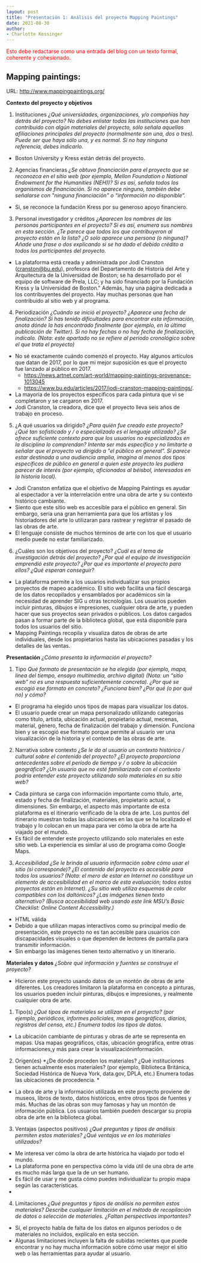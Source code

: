 ```yaml
---
layout: post
title: "Presentación 1: Análisis del proyecto Mapping Paintings"
date: 2021-08-30
author:
- Charlotte Kessinger
---
```


<span style="color:red;">Esto debe redactarse como una entrada del blog con un texto formal, coherente y cohesionado.</span>

## Mapping paintings:
URL: http://www.mappingpaintings.org/

**Contexto del proyecto y objetivos**

1. Instituciones
*¿Qué universidades, organizaciones, y/o compañías hay detrás del proyecto? No debes enlistar todas las instituciones que han contribuido con algún materiales del proyecto, sólo señala aquellas afiliaciones principales del proyecto (normalmente son una, dos o tres). Puede ser que haya sólo una, y es normal. Si no hay ninguna referencia, debes indicarlo.*

* Boston University y Kress están detrás del proyecto.

2. Agencias financieras 
*¿Se obtuvo financiación para el proyecto que se reconozca en el sitio web (por ejemplo, Mellon Foundation o National Endowment for the Humanities (NEH))? Si es así, señala todos los organismos de financiación. Si no aparece ninguno, también debe señalarse con  "ninguna financiación" o “información no disponible”.*

* Si, se reconoce la fundación Kress por su generoso apoyo financiero.

3. Personal investigador y créditos
*¿Aparecen los nombres de las personas participantes en el proyecto? Si es así, enumera sus nombres en esta sección. ¿Te parece que todos los que contribuyeron al proyecto están en la lista? ¿O solo aparece una persona (o ninguna)? Añade una frase o dos explicando si se ha dado el debido crédito a todos los participantes del proyecto.*

* La plataforma está creada y administrada por Jodi Cranston (cranston@bu.edu), profesora del Departamento de Historia del Arte y Arquitectura de la Universidad de Boston; se ha desarrollado por el equipo de software de Prela, LLC; y ha sido financiado por la Fundación Kress y la Universidad de Boston."
Además, hay una página dedicada a los contribuyentes del proyecto. Hay muchas personas que han contribuido al sitio web y al programa.

4. Periodización
*¿Cuándo se inició el proyecto? ¿Aparece una fecha de finalización? Si has tenido dificultades para encontrar esta información, anota dónde la has encontrado finalmente (por ejemplo, en la última publicación de Twitter). Si no hay fechas o no hay fecha de finalización, indícalo. (Nota: este apartado no se refiere al período cronológico sobre el que trata el proyecto)*

* No sé exactamente cuándo comenzó el proyecto. Hay algunos artículos que datan de 2017, por lo que mi mejor suposición es que el proyecto fue lanzado al público en 2017.
  * https://news.artnet.com/art-world/mapping-paintings-provenance-1013045
  * https://www.bu.edu/articles/2017/jodi-cranston-mapping-paintings/. 
* La mayoría de los proyectos específicos para cada pintura que vi se completaron y se cargaron en 2017.
* Jodi Cranston, la creadora, dice que el proyecto lleva seis años de trabajo en proceso.

5. ¿A qué usuarios va dirigido? 
*¿Para quién fue creado este proyecto? ¿Qué tan sofisticado y / o especializado es el lenguaje utilizado? ¿Se ofrece suficiente contexto para que los usuarios no especializados en la disciplina lo comprendan? Intenta ser más específico y no limitarte a señalar que el proyecto va dirigido a "el público en general". Si parece estar destinada a una audiencia amplia, imagina al menos dos tipos específicos de público en general a quien este proyecto les pudiera parecer de interés (por ejemplo, aficionados al béisbol, interesados en la historia local).*

* Jodi Cranston enfatiza que el objetivo de Mapping Paintings es ayudar al espectador a ver la interrelación entre una obra de arte y su contexto histórico cambiante.
* Siento que este sitio web es accesible para el público en general. Sin embargo, sería una gran herramienta para que los artistas y los historiadores del arte lo utilizaran para rastrear y registrar el pasado de las obras de arte.
* El lenguaje consiste de muchos términos de arte con los que el usuario medio puede no estar familiarizado.

6. ¿Cuáles son los objetivos del proyecto? 
*¿Cuál es el tema de investigación detrás del proyecto? ¿Por qué el equipo de investigación emprendió este proyecto? ¿Por qué es importante el proyecto para ellos? ¿Qué esperan conseguir?*

* La plataforma permite a los usuarios individualizar sus propios proyectos de mapeo académico. El sitio web facilita una fácil descarga de los datos recopilados y ensamblados por académicos sin la necesidad de aprender SIG u otras tecnologías. Los usuarios pueden incluir pinturas, dibujos e impresiones, cualquier obra de arte, y pueden hacer que sus proyectos sean privados o públicos. Los datos cargados pasan a formar parte de la biblioteca global, que está disponible para todos los usuarios del sitio.
* Mapping Paintings recopila y visualiza datos de obras de arte individuales, desde los propietarios hasta las ubicaciones pasadas y los detalles de las ventas. 

**Presentación**
*¿Cómo presenta la información el proyecto?*
1. Tipo
*Qué formato de presentación se ha elegido (por ejemplo, mapa, línea del tiempo, ensayo multimedia, archivo digital) (Nota: un “sitio web” no es una respuesta suficientemente concreta). ¿Por qué se escogió ese formato en concreto? ¿Funciona bien? ¿Por qué (o por qué no) y cómo?*

* El programa ha elegido unos tipos de mapas para visualizar los datos. 
* El usuario puede crear un mapa personalizado utilizando categorías como título, artista, ubicación actual, propietario actual, mecenas, material, género, fecha de finalización del trabajo y dimensión. Funciona bien y se escogió ese formato porque permite al usuario ver una visualización de la historia y el contexto de las obras de arte.

2. Narrativa sobre contexto
*¿Se le da al usuario un contexto histórico / cultural sobre el contenido del proyecto? ¿El proyecto proporciona antecedentes sobre el período de tiempo y / o sobre la ubicación geográfica? ¿Un usuario que no esté familiarizado con el contexto podría entender este proyecto utilizando solo materiales en su sitio web?*

* Cada pintura se carga con información importante como título, arte, estado y fecha de finalización, materiales, propietario actual, o dimensiones. Sin embargo, el aspecto más importante de esta plataforma es el itinerario verificado de la obra de arte.
Los puntos del itinerario muestran todas las ubicaciones en las que se ha localizado el trabajo y lo colocan en un mapa para ver cómo la obra de arte ha viajado por el mundo.
* Es fácil de entender este proyecto utilizando solo materiales en este sitio web. La experiencia es similar al uso de  programa como Google Maps. 

3. *Accesibilidad
¿Se le brinda al usuario información sobre cómo usar el sitio (si corresponde)? ¿El contenido del proyecto es accesible para todos los usuarios? (Nota: el mero de estar en Internet no constituye un elemento de accesibilidad en el marco de esta evaluación; todos estos proyectos están en Internet). ¿Su sitio web utiliza esquemas de color compatibles con los daltónicos? ¿Las imágenes tienen texto alternativo? (Busca accesibilidad web usando este link MSU’s Basic Checklist: Online Content Accessibility.)*

* HTML válida  
* Debido a que utilizan mapas interactivos como su principal medio de presentación, este proyecto no es tan accesible para usuarios con discapacidades visuales o que dependen de lectores de pantalla para transmitir información.
* Sin embargo las imágenes tienen texto alternativo y un itinerario. 

**Materiales y datos**
*¿Sobre qué información y fuentes se construye el proyecto?*

* Hicieron este proyecto usando datos de un montón de obras de arte diferentes. Los creadores limitaron la plataforma en concepto a pinturas, los usuarios pueden incluir pinturas, dibujos e impresiones, y realmente cualquier obra de arte.

1. Tipo(s)
*¿Qué tipos de materiales se utilizan en el proyecto? (por ejemplo, periódicos, informes policiales, mapas geográficos, diarios, registros del censo, etc.) Enumera todos los tipos de datos.*

* La ubicación cambiante de pinturas y obras de arte se representa en mapas. Usa mapas geográficos, citas, ubicación geográfica, entre otras informaciones,y más para crear la visualizacióninformación.

2. Origen(es)
*¿De dónde proceden los materiales? ¿Qué instituciones tienen actualmente esos materiales? (por ejemplo, Biblioteca Británica, Sociedad Histórica de Nueva York, data.gov, DPLA, etc.) Enumera todas las ubicaciones de procedencia. *

* La obra de arte y la información utilizada en este proyecto proviene de museos, libros de texto, datos históricos, entre otros tipos de fuentes y más. Muchas de las obras son muy famosas y hay un montón de información pública. Los usuarios también pueden descargar su propia obra de arte en la biblioteca global.

3. Ventajas (aspectos positivos)
¿*Qué preguntas y tipos de análisis permiten estos materiales? ¿Qué ventajas ve en los materiales utilizados?*

* Me interesa ver cómo la obra de arte histórica ha viajado por todo el mundo.
* La plataforma pone en perspectiva cómo la vida útil de una obra de arte es mucho más larga que la de un ser humano.
* Es fácil de usar y me gusta cómo puedes individualizar tu propio mapa según las características.
* 
4. Limitaciones
*¿Qué preguntas y tipos de análisis no permiten estos materiales? Describe cualquier limitación en el método de recopilación de datos o selección de materiales. ¿Faltan perspectivas importantes?*

* Sí, el proyecto habla de falta de los datos en algunos períodos o de materiales no incluidos, explícalo en esta sección. 
* Algunas limitaciones incluyen la falta de subidas recientes que puede encontrar y no hay mucha información sobre cómo usar mejor el sitio web o las herramientas para ayudar al usuario.

